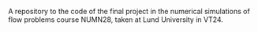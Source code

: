 A repository to the code of the final project in the numerical simulations of flow problems course NUMN28, taken at Lund University in VT24. 
